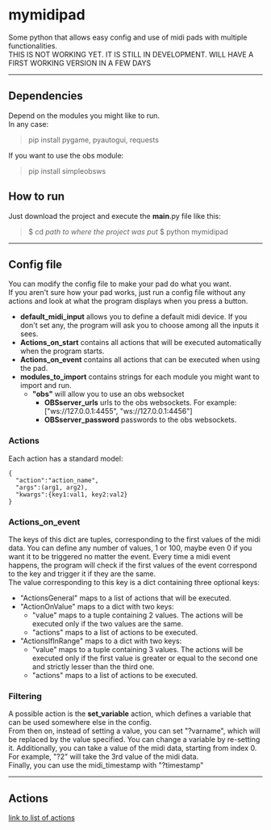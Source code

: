 # mymidipad  

Some python that allows easy config and use of midi pads with multiple functionalities.  
THIS IS NOT WORKING YET. IT IS STILL IN DEVELOPMENT. WILL HAVE A FIRST WORKING VERSION IN A FEW DAYS

---
## Dependencies  

Depend on the modules you might like to run.  
In any case:  
> pip install pygame, pyautogui, requests

If you want to use the obs module:  
> pip install simpleobsws  

## How to run

Just download the project and execute the __main__.py file like this:  
> $ cd *path to where the project was put*
> $ python mymidipad  

---
## Config file

You can modify the config file to make your pad do what you want.  
If you aren't sure how your pad works, just run a config file without any actions and look at what the program displays when you press a button.  
* **default_midi_input** allows you to define a default midi device. If you don't set any, the program will ask you to choose among all the inputs it sees.  
* **Actions_on_start** contains all actions that will be executed automatically when the program starts.  
* **Actions_on_event** contains all actions that can be executed when using the pad.  
* **modules_to_import** contains strings for each module you might want to import and run.  
    * **"obs"** will allow you to use an obs websocket  
        * **OBSserver_urls** urls to the obs websockets. For example: ["ws://127.0.0.1:4455", "ws://127.0.0.1:4456"]
        * **OBSserver_password** passwords to the obs websockets.  

### Actions

Each action has a standard model:
```
{
  "action":"action_name",
  "args":(arg1, arg2),
  "kwargs":{key1:val1, key2:val2}
}
```  

### Actions_on_event

The keys of this dict are tuples, corresponding to the first values of the midi data. You can define any number of values, 1 or 100, maybe even 0 if you want it to be triggered no matter the event. Every time a midi event happens, the program will check if the first values of the event correspond to the key and trigger it if they are the same.  
The value corresponding to this key is a dict containing three optional keys:  
* "ActionsGeneral" maps to a list of actions that will be executed.
* "ActionOnValue" maps to a dict with two keys:
    * "value" maps to a tuple containing 2 values. The actions will be executed only if the two values are the same.
    * "actions" maps to a list of actions to be executed.
* "ActionsIfInRange" maps to a dict with two keys:
    * "value" maps to a tuple containing 3 values. The actions will be executed only if the first value is greater or equal to the second one and strictly lesser than the third one.
    * "actions" maps to a list of actions to be executed.

### Filtering

A possible action is the **set_variable** action, which defines a variable that can be used somewhere else in the config.  
From then on, instead of setting a value, you can set "?varname", which will be replaced by the value specified. You can change a variable by re-setting it.
Additionally, you can take a value of the midi data, starting from index 0. For example, "?2" will take the 3rd value of the midi data.  
Finally, you can use the midi_timestamp with "?timestamp"  

---

## Actions

[link to list of actions](actions.md)
  
